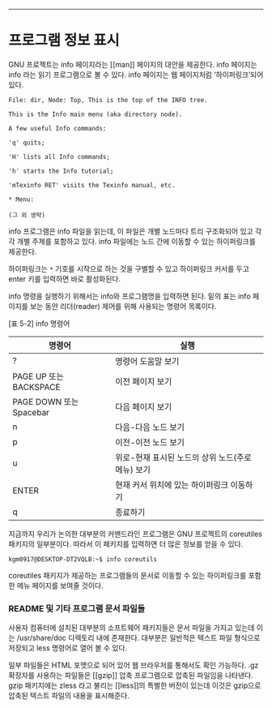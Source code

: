
---
# 프로그램 정보 표시


GNU 프로젝트는 info 페이지라는 [[man]] 페이지의 대안을 제공한다. info 페이지는 info 라는 읽기 프로그램으로 볼 수 있다. info 페이지는 웹 페이지처럼 ‘하이퍼링크’되어 있다.


``` shell
File: dir, Node: Top, This is the top of the INFO tree.

This is the Info main menu (aka directory node).

A few useful Info commands:

'q' quits;

'H' lists all Info commands;

'h' starts the Info tutorial;

'mTexinfo RET' visits the Texinfo manual, etc.

* Menu:

(그 외 생략)
```


info 프로그램은 info 파일을 읽는데, 이 파일은 개별 노드마다 트리 구조화되어 있고 각각 개별 주제를 포함하고 있다. info 파일에는 노드 간에 이동할 수 있는 하이퍼링크를 제공한다.

하이퍼링크는 `*` 기호를 시작으로 하는 것을 구별할 수 있고 하이퍼링크 커서를 두고 enter 키를 입력하면 바로 활성화된다.


info 명령을 실행하기 위해서는 info와 프로그램명을 입력하면 된다. 밑의 표는 info 페이지를 보는 동안 리더(reader) 제어를 위해 사용되는 명령어 목록이다.



[표 5-2] info 명령어

| 명령어                   | 실행                            |
| --------------------- | ----------------------------- |
| ?                     | 명령어 도움말 보기                    |
| PAGE UP 또는 BACKSPACE  | 이전 페이지 보기                     |
| PAGE DOWN 또는 Spacebar | 다음 페이지 보기                     |
| n                     | 다음-다음 노드 보기                   |
| p                     | 이전-이전 노드 보기                   |
| u                     | 위로-현재 표시된 노드의 상위 노드(주로 메뉴) 보기 |
| ENTER                 | 현재 커서 위치에 있는 하이퍼링크 이동하기       |
| q                     | 종료하기                          |


지금까지 우리가 논의한 대부분의 커맨드라인 프로그램은 GNU 프로젝트의 coreutiles 패키지의 일부분이다. 따라서 이 패키지를 입력하면 더 많은 정보를 얻을 수 있다.


``` shell
kgm0917@DESKTOP-DT2VQLB:~$ info coreutils
```


coreutiles 패키지가 제공하는 프로그램들의 문서로 이동할 수 있는 하이퍼링크를 포함한 메뉴 페이지를 보여줄 것이다.


### README 및 기타 프로그램 문서 파일들


사용자 컴퓨터에 설치된 대부분의 소프트웨어 패키지들은 문서 파일을 가지고 있는데 이는 /usr/share/doc 디렉토리 내에 존재한다. 대부분은 일반적은 텍스트 파일 형식으로 저장되고 less 명령어로 열어 볼 수 있다.

일부 파일들은 HTML 포맷으로 되어 있어 웹 브라우저를 통해서도 확인 가능하다. .gz 확장자를 사용하는 파일들은 [[gzip]] 압축 프로그램으로 압축된 파일임을 나타낸다. gzip 패키지에는 zless 라고 불리는 [[less]]의 특별한 버전이 있는데 이것은 gzip으로 압축된 텍스트 파일의 내용을 표시해준다.
